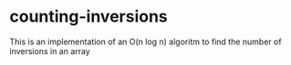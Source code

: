 # counting-inversions
This is an implementation of an O(n log n) algoritm to find the number of inversions in an array
